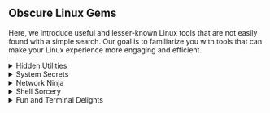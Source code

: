 ## Obscure Linux Gems
Here, we introduce useful and lesser-known Linux tools that are not easily found with a simple search. Our goal is to familiarize you with tools that can make your Linux experience more engaging and efficient.

<details>  
<summary>Hidden Utilities</summary>  

| Command | Description | Use Case | Installation | Usage | Output |  
| --- | --- | --- | --- | --- | --- |  
| [`shuf`](#shuf) | Randomly shuffle lines of a file. | Shuffle the lines of a file to randomize their order. | Pre-installed in most distributions. | <pre>shuf file.txt</pre> | Randomly shuffled lines from `file.txt`. |  
| [`tldr`](#tldr) | Simplified man pages for common commands. | Get quick, community-driven simplified examples of command usage. | `sudo apt install tldr` | <pre>tldr tar</pre> | A simple, quick summary of how to use the `tar` command. |  
| [`chattr`](#chattr) | Change file attributes on a Linux file system. | Make a file immutable (unable to be modified). | Pre-installed in most distributions. | <pre>sudo chattr +i file.txt</pre> | The file becomes immutable, preventing modifications. |  
| [`nl`](#nl) | Number the lines of a file. | Add line numbers at the beginning of each line in a file. | Pre-installed in most distributions. | <pre>nl file.txt</pre> | File with line numbers at the beginning of each line. |  
| [`rev`](#rev) | Reverse the lines of a file. | Reverse the characters of each line in a file. | Pre-installed in most distributions. | <pre>rev file.txt</pre> | The content of `file.txt` reversed character by character. |  

</details>

<details>  
<summary>System Secrets</summary>  

| Command | Description | Use Case | Installation | Usage | Output |
| --- | --- | --- | --- | --- | --- |
| [`ncdu`](#ncdu) | Disk usage analyzer with a text-based interface. | Quickly analyze disk usage to identify large files and directories. | sudo apt install ncdu | <pre>ncdu /</pre> | A navigable interface showing disk usage by folder and file. |
| [`htop`](#htop) | Interactive process viewer for Unix systems. | Monitor system processes, memory usage, and CPU load in real-time. | sudo apt install htop | <pre>htop</pre> | A color-coded, interactive display of system processes and resource usage. |
| [`inotifywait`](#inotifywait) | Command-line utility to watch for file system changes. | Monitor file or directory changes in real-time, such as file creation or modification. | sudo apt install inotify-tools | <pre>inotifywait -m /path/to/dir</pre> | Lists events such as file creation, modification, or deletion. |
| [`lsblk`](#lsblk) | Lists information about all available block devices. | View detailed information about your storage devices, partitions, and file systems. | Pre-installed in most distributions. | <pre>lsblk</pre> | Displays a tree-like structure of your block devices, partitions, and mount points. |
| [`auditd`](#auditd) | Linux audit daemon for logging system events. | Record system events, especially changes to critical files or directories. | sudo apt install auditd | <pre>auditctl -w /etc/passwd -p wa</pre> | Logs all changes made to /etc/passwd, including writes and attribute changes. |

</details>  


<details>  
<summary>Network Ninja</summary>  

TBA

</details>

<details>  
<summary>Shell Sorcery</summary>  

TBA

</details>

<details>  
<summary>Fun and Terminal Delights</summary>  

TBA

</details>


